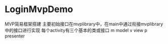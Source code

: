 # LoginMvpDemo
MVP简易框架搭建
主要初始接口在mvplibrary中，在main中通过衔接mvplibrary中的接口进行实现
每个activity有三个基本的类或接口
m model
v view
p presenter
